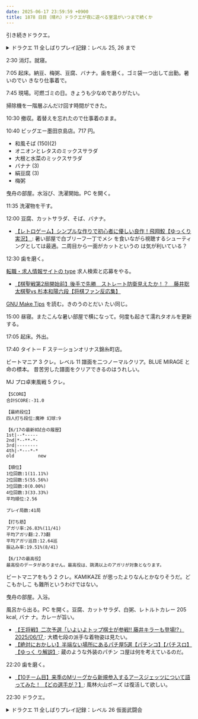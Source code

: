 ```yaml
---
date: 2025-06-17 23:59:59 +0900
title: 1878 日目（晴れ）ドラクエが夜に遊べる室温がいつまで続くか
---
```


引き続きドラクエ。

<details><summary>ドラクエ 11 全しばりプレイ記録：レベル 25, 26 まで</summary>
<p>プラチナブレードは打ち直しが難しいのでそのままでいく。それでもこうげき力が 50 ほど増している。</p>

<p>カラーストーン採石場を攻略。失敗。ボスがべらぼうに強いだけでなく、道中の固定出現ザコも厄介。後回しだ。</p>

<p>ユグノア地方でレベル上げに勤しむ。ドラゴンが腕力がありすぎて無理。
デスフラッターが複数出るとおたけびを食らい足止め。そしていつもの呪いで足止め。手番が全然回ってこないでパーティー壊滅。</p>

<p>シルビアのスキルパネルをリセットしてムチからおとめにポイントを一部移したら、ボーナスパネルを開いてうれしいことになる。
アモーレショットが強力になり、ゾーン次第ではダメージ三桁いく。</p>
</details>

2:30 消灯。就寝。

7:05 起床。納豆、梅粥、豆腐、バナナ。歯を磨く。ゴミ袋一つ出して出勤。暑いのでい
きなり仕事着で。

7:45 現場。可燃ゴミの日。きょうも少なめでありがたい。

掃除機を一階層ぶんだけ回す時間ができた。

10:30 撤収。着替えを忘れたので仕事着のまま。

10:40 ビッグエー墨田京島店。717 円。

* 和風そば (150)(2)
* オニオンとレタスのミックスサラダ
* 大根と水菜のミックスサラダ
* バナナ (3)
* 絹豆腐 (3)
* 梅粥

曳舟の部屋。水浴び、洗濯開始。PC を開く。

11:35 洗濯物を干す。

12:00 豆腐、カットサラダ、そば、バナナ。

* [【レトロゲーム】シンプルな作りで初心者に優しい良作！飛翔鮫【ゆっくり実況】
  ](https://www.youtube.com/watch?v=NOZn_3UcWaY): 暑い部屋で白ブリーフ一丁でメシ
  を食いながら視聴するシューティングとしては最適。二周目から一面がカットというの
  は気が利いている？

12:30 歯を磨く。

[転職・求人情報サイトの type](https://type.jp/) 求人検索と応募をやる。

* [【棋聖戦第2局開始前】後手で先勝　ストレート防衛見えたか！？　藤井聡太棋聖vs
  杉本和陽六段【将棋ファン反応集】](https://www.youtube.com/watch?v=GAe60h_SOQ8)

[GNU Make Tips](https://noahpendleton.com/gnu-make-tips/) を読む。きのうのとだい
たい同じ。

15:00 昼寝。またこんな暑い部屋で横になって。何度も起きて濡れタオルを更新する。

17:05 起床。外出。

17:40 タイトー F ステーションオリナス錦糸町店。

ビートマニア 3 クレ。レベル 11 譜面を二つノーマルクリア。BLUE MIRAGE と命の標本。
昔苦労した譜面をクリアできるのはうれしい。

MJ プロ卓東風戦 5 クレ。

```text
【SCORE】
合計SCORE:-31.0

【最終段位】
四人打ち段位:魔神 幻球:9

【6/17の最新8試合の履歴】
1st|--*-----
2nd|*--**-*-
3rd|--------
4th|-*---*-*
old         new

【順位】
1位回数:1(11.11%)
2位回数:5(55.56%)
3位回数:0(0.00%)
4位回数:3(33.33%)
平均順位:2.56

プレイ局数:41局

【打ち筋】
アガリ率:26.83%(11/41)
平均アガリ翻:2.73翻
平均アガリ巡目:12.64巡
振込み率:19.51%(8/41)

【6/17の最高役】
最高役のデータがありません。最高役は、跳満以上のアガリが対象となります。
```

ビートマニアをもう 2 クレ。KAMIKAZE が思ったよりなんとかなりそうだ。どこもかしこ
も難所というわけではない。

曳舟の部屋。入浴。

風呂から出る。PC を開く。豆腐、カットサラダ、白粥、レトルトカレー 205 kcal, バナ
ナ。カレーが旨い。

* [【王将戦】二次予選「いよいよトップ棋士が参戦!! 藤井キラーも登場!?」2025/06/17
  ](https://www.youtube.com/watch?v=LDqnNdP_REU): 大橋七段の派手な着物姿は見たい。
* [【絶対におかしい】半端ない場所にあるパチ屋5選【パチンコ】【パチスロ】【ゆっく
  り解説】](https://www.youtube.com/watch?v=-vPwhsn2wWc): 蔵のような外装のパチン
  コ屋は何を考えているのだ。

22:20 歯を磨く。

* [【10チーム目】来季のMリーグから新規参入するアースジェッツについて語ってみた！
  【どの選手が？】](https://www.youtube.com/watch?v=gCEWY0YqF2g): 風林火山ポーズ
  は復活して欲しい。

22:30 ドラクエ。

<details><summary>ドラクエ 11 全しばりプレイ記録：レベル 26 仮面武闘会</summary>
<p>山小屋の近くで全員のレベルを 26 に上げる。スキルを最適化できていない感があるキャラもいるが、物語に戻る。</p>

<p>グロッタのイベントを開始。武闘会優勝まで進める。
全しばりがあるので回復をこまめにという作戦はどうやら筋が悪いらしく、呪いでフリーズするのを考えると速攻が良い。
ブレードガードもやめてハンフリーからの回復を期待するしかない。
それにしても対戦相手の行動がこんなに面白いとは知らなんだ。通常プレイだとあっさり終わるから。</p>
</details>
